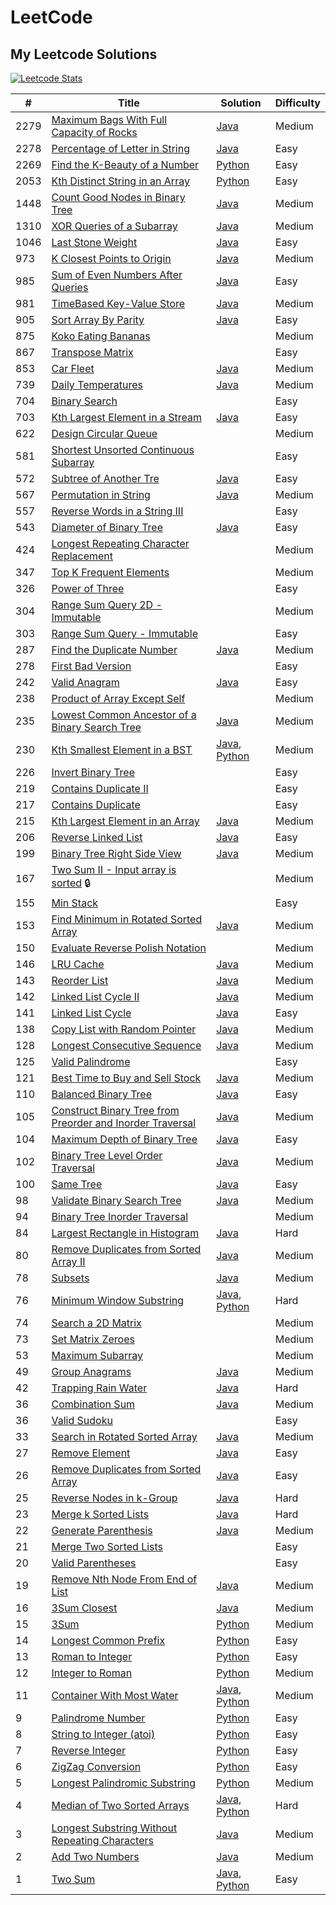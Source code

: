 # LeetCode

## My Leetcode Solutions

[![Leetcode Stats](https://leetcard.jacoblin.cool/llyram?extension=heatmap&border=0&radius=10)](https://leetcode.com/llyram)

|#|Title| Solution| Difficulty |
| ---- | ---- | ---- | ---- |
| 2279 | [Maximum Bags With Full Capacity of Rocks](https://leetcode.com/problems/maximum-bags-with-full-capacity-of-rocks/)|[Java](algorithms/java/maximumBagsWithFullCapacityOfRocks.java)| Medium     |
| 2278 | [Percentage of Letter in String](https://leetcode.com/problems/percentage-of-letter-in-string/)|[Java](algorithms/java/percentageOfLetterInString.java)| Easy       |
| 2269 | [Find the K-Beauty of a Number](https://leetcode.com/problems/find-the-k-beauty-of-a-number/)| [Python](algorithms/python/findKthBeautyOfANumber.py) | Easy |
| 2053 | [Kth Distinct String in an Array](https://leetcode.com/problems/kth-distinct-string-in-an-array/)|[Python](algorithms/python/kthDistinctStringInAnArray.py)| Easy       |
| 1448 | [Count Good Nodes in Binary Tree](https://leetcode.com/problems/count-good-nodes-in-binary-tree/) | [Java](algorithms/java/countGoodNodesinBinaryTree.java) | Medium |
| 1310 | [XOR Queries of a Subarray](https://leetcode.com/problems/xor-queries-of-a-subarray/)|[Java](algorithms/java/xorQueriesOfASubArray.java)| Medium     |
| 1046 | [Last Stone Weight](https://leetcode.com/problems/last-stone-weight/)| [Java](algorithms/java/lastStoneWeight.java) | Easy |
| 973  | [K Closest Points to Origin](https://leetcode.com/problems/k-closest-points-to-origin/)| [Java](algorithms/java/kClosestPointsToOrigin.java) | Medium |
| 985  | [Sum of Even Numbers After Queries](https://leetcode.com/problems/sum-of-even-numbers-after-queries/)| [Java](algorithms/java/sumOfEvenNumbersAfterQueries.java)| Easy       |
| 981  | [TimeBased Key-Value Store](https://leetcode.com/problems/time-based-key-value-store/)| [Java](algorithms/java/timeBasedKeyValueStore.java) | Medium |
| 905  | [Sort Array By Parity](https://leetcode.com/problems/sort-array-by-parity/)|[Java](algorithms/java/sortArrayByParity.java)| Easy       |
| 875  | [Koko Eating Bananas](https://leetcode.com/problems/koko-eating-bananas/)|| Medium     |
| 867  | [Transpose Matrix](https://leetcode.com/problems/transpose-matrix/)|| Easy       |
| 853  | [Car Fleet](https://leetcode.com/problems/car-fleet/)|[Java](algorithms/java/carFleet.java)|Medium|
| 739  | [Daily Temperatures](https://leetcode.com/problems/daily-temperatures/)|[Java](algorithms/java/dailyTemperatures.java)|Medium|
| 704  | [Binary Search](https://leetcode.com/problems/binary-search/)|| Easy       |
| 703  | [Kth Largest Element in a Stream](https://leetcode.com/problems/kth-largest-element-in-a-stream/)| [Java](algorithms/java/kthLargestElementInAStream.java) | Easy |
| 622  | [Design Circular Queue](https://leetcode.com/problems/design-circular-queue/)|| Medium     |
| 581  | [Shortest Unsorted Continuous Subarray](https://leetcode.com/problems/shortest-unsorted-continuous-subarray/)|| Easy       |
| 572  | [Subtree of Another Tre](https://leetcode.com/problems/subtree-of-another-tree/) | [Java](algorithms/java/subtreeOfAnotherTree.java) | Easy |
| 567  | [Permutation in String](https://leetcode.com/problems/permutation-in-string/) | [Java](algorithms/java/permutationInString.java) | Medium |
| 557  | [Reverse Words in a String III](https://leetcode.com/problems/reverse-words-in-a-string-iii/)|| Easy       |
| 543  | [Diameter of Binary Tree](https://leetcode.com/problems/diameter-of-binary-tree/)| [Java](algorithms/java/DiameterOfBinaryTree.java)| Easy       |
| 424  | [Longest Repeating Character Replacement](https://leetcode.com/problems/longest-repeating-character-replacement/)|| Medium     |
| 347  | [Top K Frequent Elements](https://leetcode.com/problems/top-k-frequent-elements/)|| Medium     |
| 326  | [Power of Three](https://leetcode.com/problems/power-of-three/)|| Easy       |
| 304  | [Range Sum Query 2D - Immutable](https://leetcode.com/problems/range-sum-query-2d-immutable/)|| Medium|
| 303  | [Range Sum Query - Immutable](https://leetcode.com/problems/range-sum-query-immutable/)|| Easy       |
| 287  | [Find the Duplicate Number](https://leetcode.com/problems/find-the-duplicate-number/) | [Java](algorithms/java/findTheDuplicateNumber.java) | Medium |
| 278  | [First Bad Version](https://leetcode.com/problems/first-bad-version/)|| Easy       |
| 242  | [Valid Anagram](https://leetcode.com/problems/valid-anagram/)|[Java](algorithms/java/validAnagram.java)| Easy       |
| 238  | [Product of Array Except Self](https://leetcode.com/problems/product-of-array-except-self/)|| Medium     |
| 235  | [Lowest Common Ancestor of a Binary Search Tree](https://leetcode.com/problems/lowest-common-ancestor-of-a-binary-search-tree/) | [Java](algorithms/java/lowestCommonAncestorOfABinarySearchTree.java) | Medium |
| 230  | [Kth Smallest Element in a BST](https://leetcode.com/problems/kth-smallest-element-in-a-bst/)| [Java](algorithms/java/kthSmallestElementInABST.java), [Python](algorithms/python/kthSmallestElementInABST.py)| Medium     |
| 226  | [Invert Binary Tree](https://leetcode.com/problems/invert-binary-tree/)|| Easy       |
| 219  | [Contains Duplicate II](https://leetcode.com/problems/contains-duplicate-ii/)|| Easy       |
| 217  | [Contains Duplicate](https://leetcode.com/problems/contains-duplicate/)|| Easy       |
| 215  | [Kth Largest Element in an Array](https://leetcode.com/problems/kth-largest-element-in-an-array/) | [Java](algorithms/java/kthLargestElementInAnArray.java) | Medium |
| 206  | [Reverse Linked List](https://leetcode.com/problems/reverse-linked-list/)| [Java](algorithms/java/reverseLinkedList.java) | Easy       |
| 199  | [Binary Tree Right Side View](https://leetcode.com/problems/binary-tree-right-side-view/) | [Java](algorithms/java/binaryTreeRightSideView.java) | Medium |
| 167  | [Two Sum II - Input array is sorted](https://leetcode.com/problems/two-sum-ii-input-array-is-sorted/) 🔒|| Medium     |
| 155  | [Min Stack](https://leetcode.com/problems/min-stack/)|| Easy       |
| 153  | [Find Minimum in Rotated Sorted Array](https://leetcode.com/problems/find-minimum-in-rotated-sorted-array/)| [Java](algorithms/java/findMinimumInRotatedSortedArray.java) | Medium |
| 150  | [Evaluate Reverse Polish Notation](https://leetcode.com/problems/evaluate-reverse-polish-notation/)|| Medium     |
| 146  | [LRU Cache](https://leetcode.com/problems/lru-cache/) | [Java](algorithms/java/LRUCache.java) | Medium |
| 143  | [Reorder List](https://leetcode.com/problems/reorder-list/)|[Java](algorithms/java/reorderList.java)|Medium|
| 142  | [Linked List Cycle II](https://leetcode.com/problems/linked-list-cycle-ii/) |[Java](algorithms/java/linkedListCycleII.java)| Medium |
| 141  | [Linked List Cycle](https://leetcode.com/problems/linked-list-cycle/)|[Java](algorithms/java/linkedListCycle.java)|Easy|
| 138  | [Copy List with Random Pointer](https://leetcode.com/problems/copy-list-with-random-pointer/)| [Java](algorithms/java/copyListWithRandomPointer.java) | Medium |
| 128  | [Longest Consecutive Sequence](https://leetcode.com/problems/longest-consecutive-sequence/)| [Java](algorithms/java/longestConsecutiveSequence.java)| Medium     |
| 125  | [Valid Palindrome](https://leetcode.com/problems/valid-palindrome/)|| Easy       |
| 121  | [Best Time to Buy and Sell Stock](https://leetcode.com/problems/best-time-to-buy-and-sell-stock/)| [Java](algorithms/java/bestTimeToBuyAndSellStock.java)| Medium     |
| 110  | [Balanced Binary Tree](https://leetcode.com/problems/balanced-binary-tree/) | [Java](algorithms/java/balancedBinaryTree.java) | Easy |
| 105  | [Construct Binary Tree from Preorder and Inorder Traversal](https://leetcode.com/problems/construct-binary-tree-from-preorder-and-inorder-traversal/)| [Java](algorithms/java/constructBinaryTreeFromPreorderAndInorderTraversal.java) | Medium |
| 104  | [Maximum Depth of Binary Tree](https://leetcode.com/problems/maximum-depth-of-binary-tree/)| [Java](algorithms/java/MaximumDepthOfBinaryTree.java)| Easy       |
| 102  | [Binary Tree Level Order Traversal](https://leetcode.com/problems/binary-tree-level-order-traversal/) | [Java](algorithms/java/binaryTreeLevelOrderTraversal.java) | Medium |
| 100  | [Same Tree](https://leetcode.com/problems/same-tree/) | [Java](algorithms/java/sameTree.java) | Easy |
| 98   | [Validate Binary Search Tree](https://leetcode.com/problems/validate-binary-search-tree/)|[Java](algorithms/java/validateBinarySearchTree.java)| Medium     |
| 94   | [Binary Tree Inorder Traversal](https://leetcode.com/problems/binary-tree-inorder-traversal/)|| Medium     |
| 84   | [Largest Rectangle in Histogram](https://leetcode.com/problems/largest-rectangle-in-histogram/) | [Java](algorithms/java/largestRectangleInHistogram.java) | Hard |
| 80   | [Remove Duplicates from Sorted Array II](https://leetcode.com/problems/remove-duplicates-from-sorted-array-ii/)|[Java](algorithms/java/removeDuplicatesFromSortedArrayII.java)|Medium|
| 78   | [Subsets](https://leetcode.com/problems/subsets/) |[Java](algorithms/java/subsets.java)| Medium |
| 76   | [Minimum Window Substring](https://leetcode.com/problems/minimum-window-substring/) | [Java](algorithms/java/minimumWindowSubstring.java), [Python](algorithms/python/minimumWindowSubstring.py) | Hard |
| 74   | [Search a 2D Matrix](https://leetcode.com/problems/search-a-2d-matrix/)|| Medium     |
| 73   | [Set Matrix Zeroes](https://leetcode.com/problems/set-matrix-zeroes/)|| Medium     |
| 53   | [Maximum Subarray](https://leetcode.com/problems/maximum-subarray/)|| Medium     |
| 49   | [Group Anagrams](https://leetcode.com/problems/anagrams/)|[Java](/home/maryll/Projects/leetcode/algorithms/java/groupAnagrams.java)| Medium     |
| 42   | [Trapping Rain Water](https://leetcode.com/problems/trapping-rain-water/)|[Java](algorithms/java/trappingRainWater.java)| Hard       |
| 36   | [Combination Sum](https://leetcode.com/problems/combination-sum/) | [Java](algorithms/java/combinationSum.java) | Medium |
| 36   | [Valid Sudoku](https://leetcode.com/problems/valid-sudoku/)|| Easy       |
| 33   | [Search in Rotated Sorted Array](https://leetcode.com/problems/search-in-rotated-sorted-array/) | [Java](algorithms/java/searchInRotatedSortedArray.java) | Medium |
| 27   | [Remove Element](https://leetcode.com/problems/remove-element/) | [Java](algorithms/java/removeElement.java) | Easy |
| 26   | [Remove Duplicates from Sorted Array](https://leetcode.com/problems/remove-duplicates-from-sorted-array/)|[Java](algorithms/java/removeDuplicatesFromSortedArray.java)| Easy
| 25   | [Reverse Nodes in k-Group](https://leetcode.com/problems/reverse-nodes-in-k-group/) | [Java](algorithms/java/reverseNodesInKGroup.java) | Hard |
| 23   | [Merge k Sorted Lists](https://leetcode.com/problems/merge-k-sorted-lists/) | [Java](algorithms/java/mergeKSortedLists.java) | Hard |
| 22   | [Generate Parenthesis](https://leetcode.com/problems/generate-parentheses/) | [Java](algorithms/java/generateParenthesis.java) | Medium |
| 21   | [Merge Two Sorted Lists](https://leetcode.com/problems/merge-two-sorted-lists/)|| Easy       |
| 20   | [Valid Parentheses](https://leetcode.com/problems/valid-parentheses/)|| Easy       |
| 19   | [Remove Nth Node From End of List](https://leetcode.com/problems/remove-nth-node-from-end-of-list/)|[Java](algorithms/java/removeNthNodeFromEndOfList.java)|Medium|
| 16   | [3Sum Closest](https://leetcode.com/problems/3sum-closest/)|[Java](algorithms/java/3SumClosest.java)| Medium     |
| 15   | [3Sum](https://leetcode.com/problems/3sum/)|[Python](algorithms/python/3Sum.py)| Medium     |
| 14   | [Longest Common Prefix](https://leetcode.com/problems/longest-common-prefix/)|[Python](algorithms/python/longestCommonPrefix.py)| Easy       |
| 13   | [Roman to Integer](https://leetcode.com/problems/roman-to-integer/)|[Python](algorithms/python/RomanToInteger.py)| Easy       |
| 12   | [Integer to Roman](https://leetcode.com/problems/integer-to-roman/)|[Python](algorithms/python/integerToRoman.py)| Medium     |
| 11   | [Container With Most Water](https://leetcode.com/problems/container-with-most-water/)|[Java](algorithms/java/containerWithMostWater.java), [Python](algorithms/python/containerWithMostWater.py)| Medium     |
| 9    | [Palindrome Number](https://leetcode.com/problems/palindrome-number/)| [Python](algorithms/python/palindromeNumber.py)| Easy       |
| 8    | [String to Integer (atoi)](https://leetcode.com/problems/string-to-integer-atoi/)|[Python](algorithms/python/stringToInteger.py)| Easy       |
| 7    | [Reverse Integer](https://leetcode.com/problems/reverse-integer/)|[Python](algorithms/python/reverseInteger.py)| Easy       |
| 6    | [ZigZag Conversion](https://leetcode.com/problems/zigzag-conversion/)|[Python](algorithms/python/zigzagConversion.py)| Easy       |
| 5    | [Longest Palindromic Substring](https://leetcode.com/problems/longest-palindromic-substring/)|[Python](algorithms/python/longestPalindromicSubstring.py)| Medium     |
| 4    | [Median of Two Sorted Arrays](https://leetcode.com/problems/median-of-two-sorted-arrays/)|[Java](algorithms/java/medianOfTwoSortedArrays.java), [Python](/home/maryll/Projects/leetcode/algorithms/python/medianOfTwoSortedArrays.py)| Hard       |
| 3    | [Longest Substring Without Repeating Characters](https://leetcode.com/problems/longest-substring-without-repeating-characters/) |[Java](algorithms/java/longestSubstringWIthoutRepeatingCharacters.java)| Medium     |
| 2    | [Add Two Numbers](https://leetcode.com/problems/add-two-numbers/)| [Java](algorithms/java/addTwoNumbers.java)| Medium     |
| 1    | [Two Sum](https://leetcode.com/problems/two-sum/)| [Java](algorithms/java/twoSum.java), [Python](algorithms/python/twoSum.py) | Easy       |
